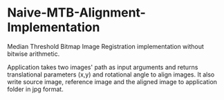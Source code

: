 # Naive-MTB-Alignment-Implementation
Median Threshold Bitmap Image Registration implementation without bitwise arithmetic. 

Application takes two images' path as input arguments and returns translational parameters (x,y) and rotational angle to align images.
It also write source image, reference image and the aligned image to application folder in jpg format.
